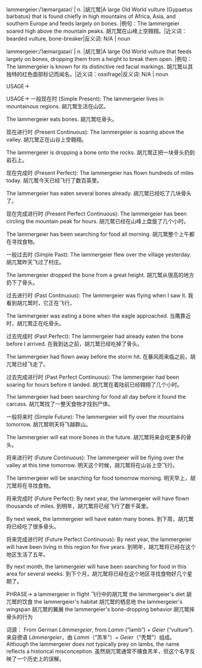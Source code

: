 lammergeier:/ˈlæmərɡaɪər/ | n. |胡兀鹫|A large Old World vulture (Gypaetus barbatus) that is found chiefly in high mountains of Africa, Asia, and southern Europe and feeds largely on bones. |例句：The lammergeier soared high above the mountain peaks. 胡兀鹫在山峰上空翱翔。|近义词：bearded vulture, bone-breaker|反义词: N/A | noun

lammergeier:/ˈlæmərɡaɪər/ | n. |胡兀鹫|A large Old World vulture that feeds largely on bones, dropping them from a height to break them open.  |例句：The lammergeier is known for its distinctive red facial markings. 胡兀鹫以其独特的红色面部标记而闻名。|近义词：ossifrage|反义词: N/A | noun


USAGE->

USAGE->
一般现在时 (Simple Present):
The lammergeier lives in mountainous regions. 胡兀鹫生活在山区。

The lammergeier eats bones. 胡兀鹫吃骨头。


现在进行时 (Present Continuous):
The lammergeier is soaring above the valley. 胡兀鹫正在山谷上空翱翔。

The lammergeier is dropping a bone onto the rocks. 胡兀鹫正把一块骨头扔到岩石上。


现在完成时 (Present Perfect):
The lammergeier has flown hundreds of miles today. 胡兀鹫今天已经飞行了数百英里。

The lammergeier has eaten several bones already. 胡兀鹫已经吃了几块骨头了。


现在完成进行时 (Present Perfect Continuous):
The lammergeier has been circling the mountain peak for hours. 胡兀鹫已经在山峰上盘旋了几个小时。

The lammergeier has been searching for food all morning. 胡兀鹫整个上午都在寻找食物。


一般过去时 (Simple Past):
The lammergeier flew over the village yesterday. 胡兀鹫昨天飞过了村庄。

The lammergeier dropped the bone from a great height. 胡兀鹫从很高的地方扔下了骨头。


过去进行时 (Past Continuous):
The lammergeier was flying when I saw it. 我看到胡兀鹫时，它正在飞行。

The lammergeier was eating a bone when the eagle approached. 当鹰靠近时，胡兀鹫正在吃骨头。


过去完成时 (Past Perfect):
The lammergeier had already eaten the bone before I arrived. 在我到达之前，胡兀鹫已经吃掉了骨头。

The lammergeier had flown away before the storm hit. 在暴风雨来临之前，胡兀鹫已经飞走了。


过去完成进行时 (Past Perfect Continuous):
The lammergeier had been soaring for hours before it landed. 胡兀鹫在着陆前已经翱翔了几个小时。

The lammergeier had been searching for food all day before it found the carcass. 胡兀鹫找了一整天食物才找到尸体。


一般将来时 (Simple Future):
The lammergeier will fly over the mountains tomorrow. 胡兀鹫明天将飞越群山。

The lammergeier will eat more bones in the future. 胡兀鹫将来会吃更多的骨头。


将来进行时 (Future Continuous):
The lammergeier will be flying over the valley at this time tomorrow. 明天这个时候，胡兀鹫将在山谷上空飞行。

The lammergeier will be searching for food tomorrow morning. 明天早上，胡兀鹫将在寻找食物。


将来完成时 (Future Perfect):
By next year, the lammergeier will have flown thousands of miles. 到明年，胡兀鹫将已经飞行了数千英里。

By next week, the lammergeier will have eaten many bones. 到下周，胡兀鹫将已经吃了很多骨头。


将来完成进行时 (Future Perfect Continuous):
By next year, the lammergeier will have been living in this region for five years. 到明年，胡兀鹫将已经在这个地区生活了五年。

By next month, the lammergeier will have been searching for food in this area for several weeks. 到下个月，胡兀鹫将已经在这个地区寻找食物好几个星期了。



PHRASE->
a lammergeier in flight  飞行中的胡兀鹫
the lammergeier's diet  胡兀鹫的饮食
the lammergeier's habitat  胡兀鹫的栖息地
the lammergeier's wingspan  胡兀鹫的翼展
the lammergeier's bone-dropping behavior 胡兀鹫摔骨头的行为


词源： From German *Lämmergeier*, from *Lamm* (“lamb”) + *Geier* (“vulture”).  来自德语 *Lämmergeier*，由 *Lamm*（“羔羊”）+ *Geier*（“秃鹫”）组成。  Although the lammergeier does not typically prey on lambs, the name reflects a historical misconception. 虽然胡兀鹫通常不捕食羔羊，但这个名字反映了一个历史上的误解。
